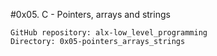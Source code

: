#0x05. C - Pointers, arrays and strings


    GitHub repository: alx-low_level_programming
    Directory: 0x05-pointers_arrays_strings

